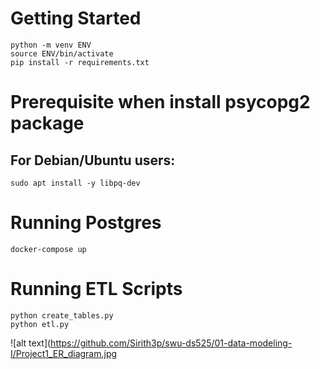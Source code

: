 # Getting Started

```
python -m venv ENV
source ENV/bin/activate
pip install -r requirements.txt
```

# Prerequisite when install psycopg2 package
## For Debian/Ubuntu users:

```
sudo apt install -y libpq-dev
```

# Running Postgres
```
docker-compose up
```

# Running ETL Scripts
```
python create_tables.py
python etl.py
```
![alt text](https://github.com/Sirith3p/swu-ds525/01-data-modeling-I/Project1_ER_diagram.jpg
